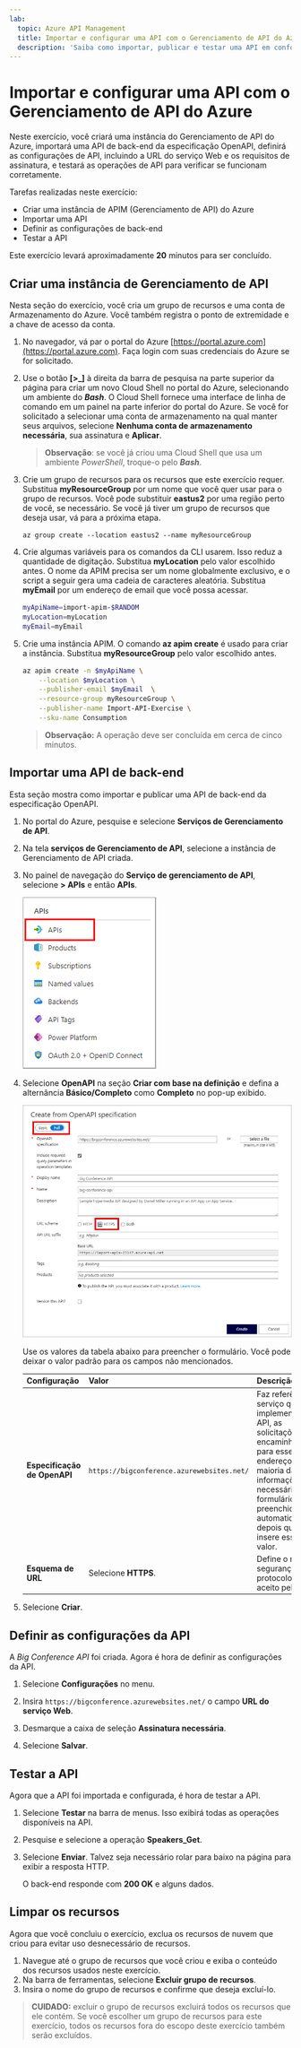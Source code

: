 ```yaml
---
lab:
  topic: Azure API Management
  title: Importar e configurar uma API com o Gerenciamento de API do Azure
  description: 'Saiba como importar, publicar e testar uma API em conformidade com a especificação de OpenAPI.'
---
```


# Importar e configurar uma API com o Gerenciamento de API do Azure

Neste exercício, você criará uma instância do Gerenciamento de API do Azure, importará uma API de back-end da especificação OpenAPI, definirá as configurações de API, incluindo a URL do serviço Web e os requisitos de assinatura, e testará as operações de API para verificar se funcionam corretamente.

Tarefas realizadas neste exercício:

* Criar uma instância de APIM (Gerenciamento de API) do Azure
* Importar uma API
* Definir as configurações de back-end
* Testar a API

Este exercício levará aproximadamente **20** minutos para ser concluído.

## Criar uma instância de Gerenciamento de API

Nesta seção do exercício, você cria um grupo de recursos e uma conta de Armazenamento do Azure. Você também registra o ponto de extremidade e a chave de acesso da conta.

1. No navegador, vá par o portal do Azure [https://portal.azure.com](https://portal.azure.com). Faça login com suas credenciais do Azure se for solicitado.

1. Use o botão **[\>_]** à direita da barra de pesquisa na parte superior da página para criar um novo Cloud Shell no portal do Azure, selecionando um ambiente do ***Bash***. O Cloud Shell fornece uma interface de linha de comando em um painel na parte inferior do portal do Azure. Se você for solicitado a selecionar uma conta de armazenamento na qual manter seus arquivos, selecione **Nenhuma conta de armazenamento necessária**, sua assinatura e **Aplicar**.

    > **Observação**: se você já criou uma Cloud Shell que usa um ambiente *PowerShell*, troque-o pelo ***Bash***.

1. Crie um grupo de recursos para os recursos que este exercício requer. Substitua **myResourceGroup** por um nome que você quer usar para o grupo de recursos. Você pode substituir **eastus2** por uma região perto de você, se necessário. Se você já tiver um grupo de recursos que deseja usar, vá para a próxima etapa.

    ```azurecli
    az group create --location eastus2 --name myResourceGroup
    ```

1. Crie algumas variáveis para os comandos da CLI usarem. Isso reduz a quantidade de digitação. Substitua **myLocation** pelo valor escolhido antes. O nome da APIM precisa ser um nome globalmente exclusivo, e o script a seguir gera uma cadeia de caracteres aleatória. Substitua **myEmail** por um endereço de email que você possa acessar.

    ```bash
    myApiName=import-apim-$RANDOM
    myLocation=myLocation
    myEmail=myEmail
    ```

1. Crie uma instância APIM. O comando **az apim create** é usado para criar a instância. Substitua **myResourceGroup** pelo valor escolhido antes.

    ```bash
    az apim create -n $myApiName \
        --location $myLocation \
        --publisher-email $myEmail  \
        --resource-group myResourceGroup \
        --publisher-name Import-API-Exercise \
        --sku-name Consumption 
    ```
    > **Observação:** A operação deve ser concluída em cerca de cinco minutos. 

## Importar uma API de back-end

Esta seção mostra como importar e publicar uma API de back-end da especificação OpenAPI.

1. No portal do Azure, pesquise e selecione **Serviços de Gerenciamento de API**.

1. Na tela **serviços de Gerenciamento de API**, selecione a instância de Gerenciamento de API criada.

1. No painel de navegação do **Serviço de gerenciamento de API**, selecione **> APIs** e então **APIs**.

    ![Captura de tela da seção APIs do painel de navegação.](./media/select-apis-navigation-pane.png)


1. Selecione **OpenAPI** na seção **Criar com base na definição** e defina a alternância **Básico/Completo** como **Completo** no pop-up exibido.

    ![Captura de tela da caixa de diálogo da OpenAPI. Os campos são detalhados na tabela a seguir.](./media/create-api.png)

    Use os valores da tabela abaixo para preencher o formulário. Você pode deixar o valor padrão para os campos não mencionados.

    | Configuração | Valor | Descrição |
    |--|--|--|
    | **Especificação de OpenAPI** | `https://bigconference.azurewebsites.net/` | Faz referência ao serviço que implementa a API, as solicitações são encaminhadas para esse endereço. A maioria das informações necessárias no formulário é preenchida automaticamente depois que você insere esse valor. |
    | **Esquema de URL** | Selecione **HTTPS**. | Define o nível de segurança do protocolo HTTP aceito pela API. |

1. Selecione **Criar**.

## Definir as configurações da API

A *Big Conference API* foi criada. Agora é hora de definir as configurações da API. 

1. Selecione **Configurações** no menu.

1. Insira `https://bigconference.azurewebsites.net/` o campo **URL do serviço Web**.

1. Desmarque a caixa de seleção **Assinatura necessária**.

1. Selecione **Salvar**.

## Testar a API

Agora que a API foi importada e configurada, é hora de testar a API.

1. Selecione **Testar** na barra de menus. Isso exibirá todas as operações disponíveis na API.

1. Pesquise e selecione a operação **Speakers_Get**. 

1. Selecione **Enviar**. Talvez seja necessário rolar para baixo na página para exibir a resposta HTTP.

    O back-end responde com **200 OK** e alguns dados.

## Limpar os recursos

Agora que você concluiu o exercício, exclua os recursos de nuvem que criou para evitar uso desnecessário de recursos.

1. Navegue até o grupo de recursos que você criou e exiba o conteúdo dos recursos usados neste exercício.
1. Na barra de ferramentas, selecione **Excluir grupo de recursos**.
1. Insira o nome do grupo de recursos e confirme que deseja excluí-lo.

> **CUIDADO:** excluir o grupo de recursos excluirá todos os recursos que ele contém. Se você escolher um grupo de recursos para este exercício, todos os recursos fora do escopo deste exercício também serão excluídos.
